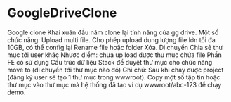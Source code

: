 # GoogleDriveClone
Google clone
Khai xuân đầu năm clone lại tính năng của gg drive.
Một số chức năng:
Upload multi file. Cho phép upload dung lượng file lớn tối đa 10GB, có thể config lại
Rename file hoặc folder
Xóa.
Di chuyển
Chia sẻ thư mục tới user khác
Nhược điểm: chưa up load được thu mục chứa file
Phần FE có sử dụng Cấu trúc dữ liệu Stack để duyệt thư mục cho chức năng move to (di chuyển tới thư mục nào đó)
Ghi chú: Sau khi chạy được project (đăng ký user sẽ tạo 1 thư mục trong wwwroot). Copy một số tập tin hoặc thư mục vào thư mục mà hệ thống đã tạo ví dụ wwwroot/abc-123 để chạy demo.
